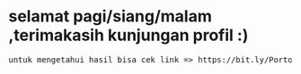 # selamat pagi/siang/malam ,terimakasih kunjungan profil :)

<pre>
untuk mengetahui hasil bisa cek link => https://bit.ly/PortofolioGilangRomadhon
</pre>
